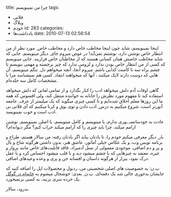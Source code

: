 title: چرا من نمینویسم
tags:
  - فلانی
  - وبلاگ
  - خودم
id: 283
categories:
  - یاد‌داشت‌ها
date: 2010-07-13 02:56:54
---

اینجا نمینویسم، شاید چون اینجا مخاطب خاص دارد و مخاطب خاص ِ مورد نظر از من انتظار خاص نوشتن دارد، نوشتنم نمی‌آید‌! در عوض میروم جای ِ دیگر مینویسم، جایی که شاید مخاطب خاصش همان کسانی هستند که از مخاطبان خاص فراریند. جایی مینویسم که کسی از من انتظار خاص بودن ندارد و لزومی ندارد که چیز برجسته و مهمی بنویسم تا چشم براه سه تا کامنت کذایی باشم.
میروم آنجا، آنچه میخواهم دل ِ تنگم مینویسم، آن هایی که دوست دارند لایک میکنند ، آنها که میخواهند انتقاد. کسی هم نمیشناسد مرا با مشخصات کامل سه جلده‌ام.

گاهی اوقات آدم دلش میخواهد ادب را کنار بگذارد و از تمامی لغاتی که دلش میخواهد استفاده کند تا مفهوم مورد نظرش را جانانه به خواننده منتقل کند، ولی افسوس که همه ما این روزها معلم اخلاق شده‌ایم و تا کسی چیزی میگوید که یک میلیمتر از عرف ِ جامعه آنورتر است، شروع میکنیم به درس ِ ادب دادن و توی بوق و کرنا میکنیم که آی فلانی بی ادب است و خوب نمینویسد.

عادت به خودسانسـ.ـوری ندارم، یا مینویسم و کامل مینویسم، یا اصلن نمینویسم. نوشتن ارامم میکند، چرا باید چیزی را که آرامم میکند خراب کنم؟ مگر دیوانه‌ام؟

بار ِ دیگر معرفی میکنم خودم را، تا یادتان بیاید اگر یادتان رفته:
من سالار هستم، طراح و برنامه نویس وب، و یک عکاس خیلی آماتور، عاشق هنر، بدون داشتن هرگونه شاخ و بال و پر و دم اضافی، موجودی معمولی از نسل آدمیزاد، فاقد قابلیت‌های خاص مانند پرواز و غیره، معتقد به چیزهایی که با چشم میشود دید و با قلب میشود احساس کرد و با عقل درک نمود، بیزار از هرگونه داستان و افسانه جن و پری و وعده وعیدهای اضافی.

پ.ن: به خصوصیت های اصلی شخصیتی من، ردبول و محصولات اپل را اضافه کنید که جایشان بدجوری خالی شد یک دفعه‌ای.
پ.ن ِ بعدی: خوشحال میشوم به [خانه‌ام در گوگل](http://www.google.com/profiles/111178506177645162739#buzz) یک خرده سری بزنید، به کسی برنمیخورد.

بدرود، سالار.